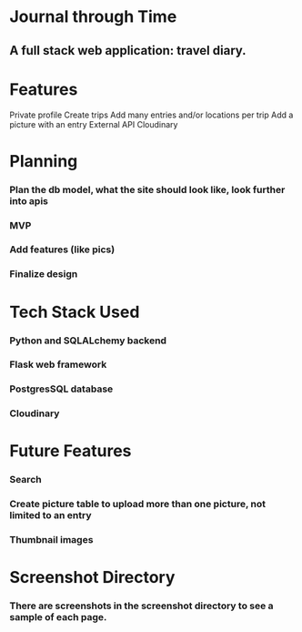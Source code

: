 # Journal through Time

## A full stack web application: travel diary. 

# Features

Private profile
Create trips
Add many entries and/or locations per trip
Add a picture with an entry
External API Cloudinary


# Planning

### Plan the db model, what the site should look like, look further into apis
### MVP
### Add features (like pics)
### Finalize design

# Tech Stack Used

### Python and SQLALchemy backend
### Flask web framework
### PostgresSQL database
### Cloudinary

# Future Features

### Search 
### Create picture table to upload more than one picture, not limited to an entry
### Thumbnail images


# Screenshot Directory

### There are screenshots in the screenshot directory to see a sample of each page.